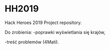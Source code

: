 # HH2019
Hack Heroes 2019 Project repository.

Do zrobienia:
  -poprawki wyświetlania się krajów,
  
  -treść problemów (4Mati).
